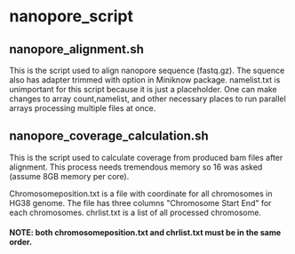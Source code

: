 # nanopore_script

## nanopore_alignment.sh
This is the script used to align nanopore sequence (fastq.gz). The squence also has adapter trimmed with option in Miniknow package.
namelist.txt is unimportant for this script because it is just a placeholder. One can make changes to array count,namelist, and other necessary places to run parallel arrays processing multiple files at once. 

## nanopore_coverage_calculation.sh
This is the script used to calculate coverage from produced bam files after alignment. This process needs tremendous memory so 16 was asked (assume 8GB memory per core).

Chromosomeposition.txt is a file with coordinate for all chromosomes in HG38 genome. The file has three columns "Chromosome Start End" for each chromosomes.
chrlist.txt is a list of all processed chromosome. 

#### NOTE: both chromosomeposition.txt and chrlist.txt must be in the same order. 
